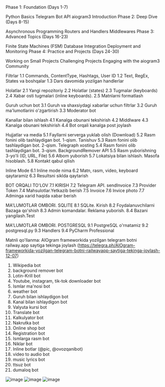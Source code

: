 Phase 1: Foundation (Days 1-7)

Python Basics
Telegram Bot API
aiogram3 Introduction
Phase 2: Deep Dive (Days 8-15)

Asynchronous Programming
Routers and Handlers
Middlewares
Phase 3: Advanced Topics (Days 16-23)

Finite State Machines (FSM)
Database Integration
Deployment and Monitoring
Phase 4: Practice and Projects (Days 24-30)

Working on Small Projects
Challenging Projects
Engaging with the aiogram3 Community

Filtrlar
1.1 Commands, ContentType, Hashtags, User ID
1.2 Text, RegEx, States va boshqalar
1.3 Dars davomida yozilgan handlerlar

Holatlar
2.1 Yangi repozitoriy
2.2 Holatlar (states)
2.3 Tugmalar (keyboards)
2.4 Xabar osti tugmalari (inline keyboards). 
2.5 Matnlarni formatlash

Guruh uchun bot
3.1 Guruh va shaxsiydagi xabarlar uchun filtrlar
3.2 Guruh ma'lumotlarini o'zgartirish 
3.3 Moderator bot

Kanallar bilan ishlash
4.1 Kanalga obunani tekshirish
4.2 Middlware
4.3 Kanalga obunani tekshirish
4.4 Bot orqali kanalga post joylash

Hujjatlar va media
5.1 Fayllarni serverga yuklab olish (Download)
5.2 Rasm fonini olib tashlaydigan bot. 1-qism. Tanishuv
5.3 Rasm fonini olib tashlaydigan bot. 2-qism. Telegraph xosting
5.4 Rasm fonini olib tashlaydigan bot. 3-qism. BackgroundRemover API
5.5 Rasm yuborishning 3-yo'li (ID, URL, File)
5.6 Albom yuborish
5.7 Lokatsiya bilan ishlash. Masofa hisoblash.
5.8 Kontakt qabul qilish

Inline Mode
6.1 Inline mode nima 
6.2 Matn, rasm, video, keyboard qaytaramiz
6.3 Resultsni siklda qaytarish

BOT ORQALI TO'LOV
7.1 KIRISH
7.2 Telegram API. sendInvoice
7.3 Provider Token
7.4 Mahsulotlar.Yetkazib berish
7.5 Invoice
7.6 Invice photo
7.7 Adminga xarid haqida xabar berish

MA'LUMOTLAR OMBORI. SQLITE
8.1 SQLite. Kirish
8.2 Foydalanuvchilarni Bazaga qo'shish
8.3 Admin komandalar. Reklama yuborish.
8.4 Bazani yangilash.Test

MA'LUMOTLAR OMBORI. POSTGRESQL
9.1 PostgreSQL o'rnatamiz
9.2 postgresql.py
9.3 Handlers
9.4 PyCharm Professional


Matnli qo'llanma: AIOgram frameworkida yozilgan telegram botni railway.app saytiga tekinga joylash (https://telegra.ph/AIOgram-frameworkida-yozilgan-telegram-botni-railwayapp-saytiga-tekinga-joylash-12-07)


1. Wikipedia bot
2. background remover bot
3. Lotin-Krill bot
4. Youtube, instagram, tik-tok downloader bot
5. Ismlar ma'nosi bot
6. weather bot
7. Guruh bilan ishlaydigon bot
8. Kanal bilan ishlaydigon bot
9. Valyuta kursi bot
10. Translate bot
11. Kalkulyator bot
12. Nakrutka bot
13. Online shop bot
14. Registration bot
15. Ismlarga rasm bot
16. Niklar bot
17. Inline botlar (@pic, @ovozqanibot)
18. video to audio bot
19. music lyrics bot
20. ttsuz bot
21. dumaloq bot

![image](https://github.com/muslimbek77/Python-course/assets/48023644/9635c0cd-608b-45a0-a039-11922d9124e0)
![image](https://github.com/muslimbek77/Python-course/assets/48023644/5b453900-ce65-4677-8e8f-eb997746cd00)
![image](https://github.com/muslimbek77/Python-course/assets/48023644/b4747461-df93-4e6e-8b78-6ae5d68936fb)


